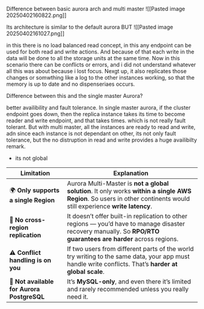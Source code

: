 Difference between basic aurora arch and multi master
![[Pasted image 20250402160822.png]]

Its architecture is similar to the default aurora BUT
![[Pasted image 20250402161027.png]]

in this there is no load balanced read concept, in this any endpoint can be used for both read and write actions. And because of that each write in the data will be done to all the storage units at the same time. Now in this scenario there can be conflicts or errors, and i did not understand whatever all this was about because i lost focus.
Nexgt up, it also replicates those changes or somwthing like a log to the other instances working, so that the memory is up to date and no dispenseriaes occurs.


Difference between this and the single master Aurora?

better availibility and fault tolerance.
In single master aurora, if the cluster endpoint goes down, then the replica instance takes its time to become reader and write endpoint, and that takes times. which is not really fault tolerant.
But with multi master, all the instances are ready to read and write,  adn since each instance is not dependant on other, its not only fault tolerance, but the no distruption in read and write provides a huge availibilty remark.


- its not global


|Limitation|Explanation|
|---|---|
|🌍 **Only supports a single Region**|Aurora Multi-Master is **not a global solution**. It only works **within a single AWS Region**. So users in other continents would still experience **write latency**.|
|🔁 **No cross-region replication**|It doesn’t offer built-in replication to other regions — you’d have to manage disaster recovery manually. So **RPO/RTO guarantees are harder** across regions.|
|⚠️ **Conflict handling is on you**|If two users from different parts of the world try writing to the same data, your app must handle write conflicts. That’s **harder at global scale**.|
|🚫 **Not available for Aurora PostgreSQL**|It’s **MySQL-only**, and even there it’s limited and rarely recommended unless you really need it.|